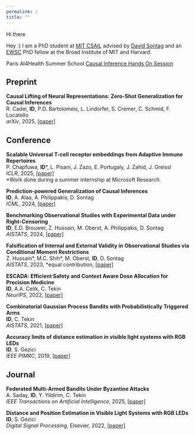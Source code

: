 ```yaml
---
permalink: /
title: ""
---
```


Hi there 

Hey :) I am a PhD student at [MIT CSAIL](https://www.csail.mit.edu) advised by [David Sontag](http://clinicalml.org) and an [EWSC](https://www.ericandwendyschmidtcenter.org) PhD fellow at the Broad Institute of MIT and Harvard.

Paris AI4Health Summer School [Causal Inference Hands On Session](https://colab.research.google.com/drive/1qHPv_nHDqhzxx87GHVP5hIun_KDsdQiw?usp=sharing) 

## Preprint

**Causal Lifting of Neural Representations: Zero-Shot Generalization for Causal Inferences** \
R. Cadei, **ID**, P.D. Bartolomeis, L. Lindorfer, S. Cremer, C. Schmid, F. Locatello \
*arXiv*, 2025, [[paper]](https://arxiv.org/pdf/2502.06343)

## Conference

**Scalable Universal T-cell receptor embeddings from Adaptive Immune Repertoires** \
P. Chapfuwa, **ID**\*, L. Pisani, J. Zazo, E. Portugaly, J. Zahid, J. Greissl \
*ICLR*, 2025, [[paper]](https://openreview.net/pdf?id=oAukQalLzs) \
\*Work done during a summer internship at Microsoft Research.

**Prediction-powered Generalization of Causal Inferences** \
**ID**, A. Alaa, A. Philippakis, D. Sontag \
*ICML*, 2024, [[paper]](https://arxiv.org/abs/2406.02873) 

**Benchmarking Observational Studies with Experimental Data under Right-Censoring** \
**ID**, E.D. Brouwer, Z. Hussain, M. Oberst, A. Philippakis, D. Sontag \
*AISTATS*, 2024, [[paper]](https://proceedings.mlr.press/v238/demirel24a.html)

**Falsification of Internal and External Validity in Observational Studies via Conditional Moment Restrictions** \
Z. Hussain\*, M.C. Shih\*, M. Oberst, **ID**, D. Sontag \
*AISTATS*, 2023, \*equal contribution, [[paper]](https://proceedings.mlr.press/v206/hussain23a.html)

**ESCADA: Efficient Safety and Context Aware Dose Allocation for Precision Medicine** \
**ID**, A.A. Celik, C. Tekin \
*NeurIPS*, 2022, [[paper]](https://proceedings.neurips.cc/paper_files/paper/2022/hash/afddff15817993412489a7df483da7d9-Abstract-Conference.html)

**Combinatorial Gaussian Process Bandits with Probabilistically Triggered Arms** \
**ID**, C. Tekin \
*AISTATS*, 2021, [[paper]](https://proceedings.mlr.press/v130/demirel21a.html)

**Accuracy limits of distance estimation in visible light systems with RGB LEDs** \
**ID**, S. Gezici \
*IEEE PIMRC*, 2019, [[paper]](https://ieeexplore.ieee.org/abstract/document/8904457/)

## Journal

**Federated Multi-Armed Bandits Under Byzantine Attacks** \
A. Saday, **ID**, Y. Yildirim, C. Tekin \
*IEEE Transactions on Artificial Intelligence*, 2025, [[paper]](https://ieeexplore.ieee.org/document/10820861)

**Distance and Position Estimation in Visible Light Systems with RGB LEDs** \
**ID**, S. Gezici \
*Digital Signal Processing*, Elsevier, 2022, [[paper]](https://www.sciencedirect.com/science/article/abs/pii/S1051200422000409)


